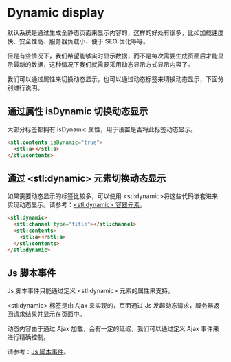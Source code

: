 # Dynamic display

默认系统是通过生成全静态页面来显示内容的，这样的好处有很多，比如加载速度快、安全性高、服务器负载小、便于 SEO 优化等等。

但是有些情况下，我们希望能够实时显示数据，而不是每次需要生成页面后才能显示最新的数据，这种情况下我们就需要采用动态显示方式显示内容了。

我们可以通过属性来切换动态显示，也可以通过动态标签来切换动态显示，下面分别进行说明。

## 通过属性 isDynamic 切换动态显示

大部分标签都拥有 isDynamic 属性，用于设置是否将此标签动态显示。

```html
<stl:contents isDynamic="true">
  <stl:a></stl:a>
</stl:contents>
```

## 通过 &lt;stl:dynamic&gt; 元素切换动态显示

如果需要动态显示的标签比较多，可以使用 &lt;stl:dynamic&gt;将这些代码嵌套进来实现动态显示。请参考：[&lt;stl:dynamic&gt; 容器元素](../dynamic/)。

```html
<stl:dynamic>
  <stl:channel type="title"></stl:channel>
  <stl:contents>
    <stl:a></stl:a>
  </stl:contents>
</stl:dynamic>
```

## Js 脚本事件

Js 脚本事件只能通过定义 &lt;stl:dynamic&gt; 元素的属性来支持。

&lt;stl:dynamic&gt; 标签是由 Ajax 来实现的，页面通过 Js 发起动态请求，服务器返回请求结果并显示在页面中。

动态内容由于通过 Ajax 加载，会有一定的延迟，我们可以通过定义 Ajax 事件来进行精确控制。

请参考：[Js 脚本事件](../dynamic/#js脚本事件)。
